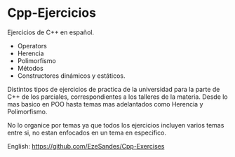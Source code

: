# Cpp-Ejercicios
Ejercicios de C++ en español. 

- Operators
- Herencia
- Polimorfismo
- Métodos
- Constructores dinámicos y estáticos.

Distintos tipos de ejercicios de practica de la universidad para la parte de C++ de los parciales, correspondientes a los talleres de la materia.
Desde lo mas basico en POO hasta temas mas adelantados como Herencia y Polimorfismo.

No lo organice por temas ya que todos los ejercicios incluyen varios temas entre si, no estan enfocados en un tema en especifico.

English: https://github.com/EzeSandes/Cpp-Exercises
